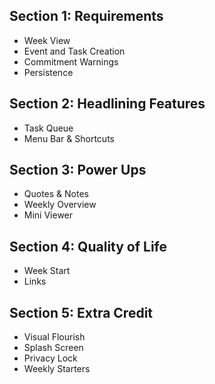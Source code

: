 ## Section 1: Requirements
- Week View
- Event and Task Creation
- Commitment Warnings
- Persistence

## Section 2: Headlining Features
- Task Queue
- Menu Bar & Shortcuts

## Section 3: Power Ups
- Quotes & Notes
- Weekly Overview
- Mini Viewer

## Section 4: Quality of Life
- Week Start
- Links

## Section 5: Extra Credit
- Visual Flourish
- Splash Screen
- Privacy Lock
- Weekly Starters
